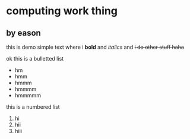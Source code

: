 # computing work thing
## by eason

this is demo simple text where i **bold** and _italics_ and ~~i do other stuff haha~~

ok this is a bulletted list
* hm
* hmm
* hmmm
* hmmmm
* hmmmmm

this is a numbered list
1. hi
2. hii
3. hiii
